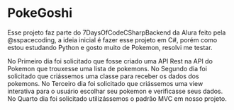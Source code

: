 # PokeGoshi

Esse projeto faz parte do 7DaysOfCodeCSharpBackend da Alura feito pela @sspacecoding, a ideia inicial é fazer esse projeto em C#, porém como estou estudando Python e gosto muito de Pokemon, resolvi me testar.

No Primeiro dia foi solicitado que fosse criado uma API Rest na API do Pokemon que trouxesse uma lista de pokemons.
No Segundo dia foi solicitado que criássemos uma classe para receber os dados dos pokemons.
No Terceiro dia foi solicitado que criássemos uma view interativa para o usuário escolhar seu pokemon e verificasse seus dados.
No Quarto dia foi solicitado utilizássemos o padrão MVC em nosso projeto.
